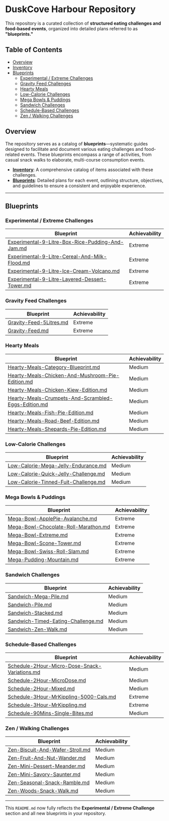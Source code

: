 # DuskCove Harbour Repository

This repository is a curated collection of **structured eating challenges and food-based events**, organized into detailed plans referred to as **"blueprints."**

## Table of Contents

- [Overview](#overview)
- [Inventory](#inventory)
- [Blueprints](#blueprints)
  - [Experimental / Extreme Challenges](#experimental--extreme-challenges)
  - [Gravity Feed Challenges](#gravity-feed-challenges)
  - [Hearty Meals](#hearty-meals)
  - [Low-Calorie Challenges](#low-calorie-challenges)
  - [Mega Bowls & Puddings](#mega-bowls--puddings)
  - [Sandwich Challenges](#sandwich-challenges)
  - [Schedule-Based Challenges](#schedule-based-challenges)
  - [Zen / Walking Challenges](#zen--walking-challenges)

## Overview

The repository serves as a catalog of **blueprints**—systematic guides designed to facilitate and document various eating challenges and food-related events. These blueprints encompass a range of activities, from casual snack walks to elaborate, multi-course consumption events.

- **[Inventory](./inventory/Inventory.md)**: A comprehensive catalog of items associated with these challenges.
- **[Blueprints](./Index.md)**: Detailed plans for each event, outlining structure, objectives, and guidelines to ensure a consistent and enjoyable experience.

---

## Blueprints

### Experimental / Extreme Challenges

| Blueprint                                                                                                         | Achievability |
| ----------------------------------------------------------------------------------------------------------------- | ------------- |
| [Experimental-9-Litre-Box-Rice-Pudding-And-Jam.md](./blueprints/Experimental-9-Litre-Box-Rice-Pudding-And-Jam.md) | Extreme       |
| [Experimental-9-Litre-Cereal-And-Milk-Flood.md](./blueprints/Experimental-9-Litre-Cereal-And-Milk-Flood.md)       | Extreme       |
| [Experimental-9-Litre-Ice-Cream-Volcano.md](./blueprints/Experimental-9-Litre-Ice-Cream-Volcano.md)               | Extreme       |
| [Experimental-9-Litre-Layered-Dessert-Tower.md](./blueprints/Experimental-9-Litre-Layered-Dessert-Tower.md)       | Extreme       |

### Gravity Feed Challenges

| Blueprint                                                       | Achievability |
| --------------------------------------------------------------- | ------------- |
| [Gravity-Feed-5Litres.md](./blueprints/Gravity-Feed-5Litres.md) | Extreme       |
| [Gravity-Feed.md](./blueprints/Gravity-Feed.md)                 | Extreme       |

### Hearty Meals

| Blueprint                                                                                                               | Achievability |
| ----------------------------------------------------------------------------------------------------------------------- | ------------- |
| [Hearty-Meals-Category-Blueprint.md](./blueprints/Hearty-Meals-Category-Blueprint.md)                                   | Medium        |
| [Hearty-Meals-Chicken-And-Mushroom-Pie-Edition.md](./blueprints/Hearty-Meals-Chicken-And-Mushroom-Pie-Edition.md)       | Medium        |
| [Hearty-Meals-Chicken-Kiew-Edition.md](./blueprints/Hearty-Meals-Chicken-Kiew-Edition.md)                               | Medium        |
| [Hearty-Meals-Crumpets-And-Scrambled-Eggs-Edition.md](./blueprints/Hearty-Meals-Crumpets-And-Scrambled-Eggs-Edition.md) | Medium        |
| [Hearty-Meals-Fish-Pie-Edition.md](./blueprints/Hearty-Meals-Fish-Pie-Edition.md)                                       | Medium        |
| [Hearty-Meals-Road-Beef-Edition.md](./blueprints/Hearty-Meals-Road-Beef-Edition.md)                                     | Medium        |
| [Hearty-Meals-Shepards-Pie-Edition.md](./blueprints/Hearty-Meals-Shepards-Pie-Edition.md)                               | Medium        |

### Low-Calorie Challenges

| Blueprint                                                                                 | Achievability |
| ----------------------------------------------------------------------------------------- | ------------- |
| [Low-Calorie-Mega-Jelly-Endurance.md](./blueprints/Low-Calorie-Mega-Jelly-Endurance.md)   | Medium        |
| [Low-Calorie-Quick-Jelly-Challenge.md](./blueprints/Low-Calorie-Quick-Jelly-Challenge.md) | Medium        |
| [Low-Calorie-Tinned-Fuit-Challenge.md](./blueprints/Low-Calorie-Tinned-Fuit-Challenge.md) | Medium        |

### Mega Bowls & Puddings

| Blueprint                                                                                 | Achievability |
| ----------------------------------------------------------------------------------------- | ------------- |
| [Mega-Bowl-ApplePie-Avalanche.md](./blueprints/Mega-Bowl-ApplePie-Avalanche.md)           | Extreme       |
| [Mega-Bowl-Chocolate-Roll-Marathon.md](./blueprints/Mega-Bowl-Chocolate-Roll-Marathon.md) | Extreme       |
| [Mega-Bowl-Extreme.md](./blueprints/Mega-Bowl-Extreme.md)                                 | Extreme       |
| [Mega-Bowl-Scone-Tower.md](./blueprints/Mega-Bowl-Scone-Tower.md)                         | Extreme       |
| [Mega-Bowl-Swiss-Roll-Slam.md](./blueprints/Mega-Bowl-Swiss-Roll-Slam.md)                 | Extreme       |
| [Mega-Pudding-Mountain.md](./blueprints/Mega-Pudding-Mountain.md)                         | Extreme       |

### Sandwich Challenges

| Blueprint                                                                             | Achievability |
| ------------------------------------------------------------------------------------- | ------------- |
| [Sandwich-Mega-Pile.md](./blueprints/Sandwich-Mega-Pile.md)                           | Medium        |
| [Sandwich-Pile.md](./blueprints/Sandwich-Pile.md)                                     | Medium        |
| [Sandwich-Stacked.md](./blueprints/Sandwich-Stacked.md)                               | Medium        |
| [Sandwich-Timed-Eating-Challenge.md](./blueprints/Sandwich-Timed-Eating-Challenge.md) | Medium        |
| [Sandwich-Zen-Walk.md](./blueprints/Sandwich-Zen-Walk.md)                             | Medium        |

### Schedule-Based Challenges

| Blueprint                                                                                                   | Achievability |
| ----------------------------------------------------------------------------------------------------------- | ------------- |
| [Schedule-2Hour-Micro-Dose-Snack-Variations.md](./blueprints/Schedule-2Hour-Micro-Dose-Snack-Variations.md) | Medium        |
| [Schedule-2Hour-MicroDose.md](./blueprints/Schedule-2Hour-MicroDose.md)                                     | Medium        |
| [Schedule-2Hour-Mixed.md](./blueprints/Schedule-2Hour-Mixed.md)                                             | Medium        |
| [Schedule-3Hour-MrKippling-5000-Cals.md](./blueprints/Schedule-3Hour-MrKippling-5000-Cals.md)               | Extreme       |
| [Schedule-3Hour-MrKippling.md](./blueprints/Schedule-3Hour-MrKippling.md)                                   | Extreme       |
| [Schedule-90Mins-Single-Bites.md](./blueprints/Schedule-90Mins-Single-Bites.md)                             | Medium        |

### Zen / Walking Challenges

| Blueprint                                                                       | Achievability |
| ------------------------------------------------------------------------------- | ------------- |
| [Zen-Biscuit-And-Wafer-Stroll.md](./blueprints/Zen-Biscuit-And-Wafer-Stroll.md) | Medium        |
| [Zen-Fruit-And-Nut-Wander.md](./blueprints/Zen-Fruit-And-Nut-Wander.md)         | Medium        |
| [Zen-Mini-Dessert-Meander.md](./blueprints/Zen-Mini-Dessert-Meander.md)         | Medium        |
| [Zen-Mini-Savory-Saunter.md](./blueprints/Zen-Mini-Savory-Saunter.md)           | Medium        |
| [Zen-Seasonal-Snack-Ramble.md](./blueprints/Zen-Seasonal-Snack-Ramble.md)       | Medium        |
| [Zen-Woods-Snack-Walk.md](./blueprints/Zen-Woods-Snack-Walk.md)                 | Medium        |

---

This `README.md` now fully reflects the **Experimental / Extreme Challenge** section and all new blueprints in your repository.
